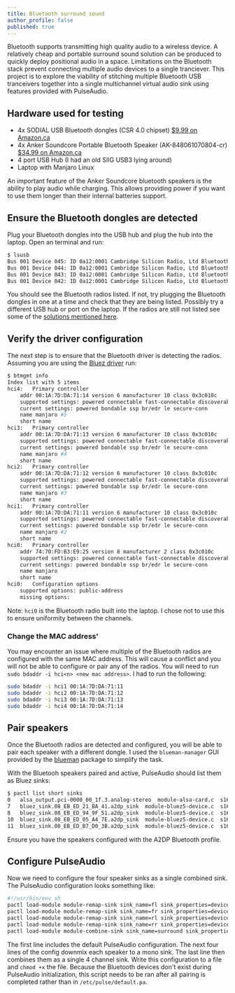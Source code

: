 ```yaml
---
title: Bluetooth surround sound
author_profile: false
published: true
---
```


Bluetooth supports transmitting high quality audio to a wireless device. A relatively cheap and portable surround sound solution can be produced to quickly deploy positional audio in a space. Limitations on the Bluetooth stack prevent connecting multiple audio devices to a single tranciever. This project is to explore the viability of stitching multiple Bluetooth USB tranceivers together into a single multichannel virtual audio sink using features provided with PulseAudio.

## Hardware used for testing
- 4x SODIAL USB Bluetooth dongles (CSR 4.0 chipset) [$9.99 on Amazon.ca](https://www.amazon.ca/gp/product/B00E38N7QE/)
- 4x Anker Soundcore Portable Bluetooth Speaker (AK-848061070804-cr) [$34.99 on Amazon.ca](https://www.amazon.ca/gp/product/B07QQQG7FV/)
- 4 port USB Hub (I had an old SIIG USB3 lying around)
- Laptop with Manjaro Linux

An important feature of the Anker Soundcore bluetooth speakers is the ability to play audio while charging. This allows providing power if you want to use them longer than their internal batteries support.

## Ensure the Bluetooth dongles are detected
Plug your Bluetooth dongles into the USB hub and plug the hub into the laptop. Open an terminal and run:
```sh
$ lsusb
Bus 001 Device 045: ID 0a12:0001 Cambridge Silicon Radio, Ltd Bluetooth Dongle (HCI mode)
Bus 001 Device 044: ID 0a12:0001 Cambridge Silicon Radio, Ltd Bluetooth Dongle (HCI mode)
Bus 001 Device 043: ID 0a12:0001 Cambridge Silicon Radio, Ltd Bluetooth Dongle (HCI mode)
Bus 001 Device 042: ID 0a12:0001 Cambridge Silicon Radio, Ltd Bluetooth Dongle (HCI mode)
```

You should see the Bluetooth radios listed. If not, try plugging the Bluetooth dongles in one at a time and check that they are being listed.
Possibly try a different USB hub or port on the laptop. If the radios are still not listed see some of the [solutions mentioned here](https://superuser.com/questions/1310775/bluetooth-adapter-not-detected-on-linux).

## Verify the driver configuration
The next step is to ensure that the Bluetooth driver is detecting the radios. Assuming you are using the [Bluez driver](https://archlinux.org/packages/extra/x86_64/bluez/) run:
```sh
$ btmgmt info
Index list with 5 items
hci4:	Primary controller
	addr 00:1A:7D:DA:71:14 version 6 manufacturer 10 class 0x3c010c
	supported settings: powered connectable fast-connectable discoverable bondable link-security ssp br/edr hs le advertising secure-conn debug-keys privacy static-addr phy-configuration 
	current settings: powered bondable ssp br/edr le secure-conn 
	name manjaro #5
	short name 
hci3:	Primary controller
	addr 00:1A:7D:DA:71:13 version 6 manufacturer 10 class 0x3c010c
	supported settings: powered connectable fast-connectable discoverable bondable link-security ssp br/edr hs le advertising secure-conn debug-keys privacy static-addr phy-configuration 
	current settings: powered bondable ssp br/edr le secure-conn 
	name manjaro #4
	short name 
hci2:	Primary controller
	addr 00:1A:7D:DA:71:12 version 6 manufacturer 10 class 0x3c010c
	supported settings: powered connectable fast-connectable discoverable bondable link-security ssp br/edr hs le advertising secure-conn debug-keys privacy static-addr phy-configuration 
	current settings: powered bondable ssp br/edr le secure-conn 
	name manjaro #3
	short name 
hci1:	Primary controller
	addr 00:1A:7D:DA:71:11 version 6 manufacturer 10 class 0x3c010c
	supported settings: powered connectable fast-connectable discoverable bondable link-security ssp br/edr hs le advertising secure-conn debug-keys privacy static-addr phy-configuration 
	current settings: powered bondable ssp br/edr le secure-conn 
	name manjaro #2
	short name 
hci0:	Primary controller
	addr 74:70:FD:B3:E9:25 version 8 manufacturer 2 class 0x3c010c
	supported settings: powered connectable fast-connectable discoverable bondable link-security ssp br/edr hs le advertising secure-conn debug-keys privacy configuration static-addr phy-configuration wide-band-speech 
	current settings: powered bondable ssp br/edr le secure-conn 
	name manjaro
	short name 
hci0:	Configuration options
	supported options: public-address 
	missing options: 

```

Note: `hci0` is the Bluetooth radio built into the laptop. I chose not to use this to ensure uniformity between the channels.

### Change the MAC address'
You may encounter an issue where multiple of the Bluetooth radios are configured with the same MAC address. This will cause a conflict and you will not be able to configure or pair any of the radios. You will need to run `sudo bdaddr -i hci<n> <new mac address>`.
I had to run the following:
```sh
sudo bdaddr -i hci1 00:1A:7D:DA:71:11
sudo bdaddr -i hci2 00:1A:7D:DA:71:12
sudo bdaddr -i hci3 00:1A:7D:DA:71:13
sudo bdaddr -i hci4 00:1A:7D:DA:71:14
```

## Pair speakers
Once the Bluetooth radios are detected and configured, you will be able to pair each speaker with a different dongle. I used the `blueman-manager` GUI provided by the [blueman](https://archlinux.org/packages/community/x86_64/blueman/) package to simplify the task.

With the Bluetooh speakers paired and active, PulseAudio should list them as Bluez sinks:
```sh
$ pactl list short sinks
0	alsa_output.pci-0000_00_1f.3.analog-stereo	module-alsa-card.c	s16le 2ch 44100Hz	RUNNING
7	bluez_sink.08_EB_ED_21_BA_41.a2dp_sink	module-bluez5-device.c	s16le 2ch 44100Hz	RUNNING
8	bluez_sink.08_EB_ED_94_9F_51.a2dp_sink	module-bluez5-device.c	s16le 2ch 44100Hz	RUNNING
10	bluez_sink.08_EB_ED_05_A4_7E.a2dp_sink	module-bluez5-device.c	s16le 2ch 44100Hz	RUNNING
11	bluez_sink.08_EB_ED_B7_D0_3B.a2dp_sink	module-bluez5-device.c	s16le 2ch 44100Hz	RUNNING
```

Ensure you have the speakers configured with the A2DP Bluetooth profile.

## Configure PulseAudio
Now we need to configure the four speaker sinks as a single combined sink. The PulseAudio configuration looks something like:
```sh
#!/usr/bin/env sh
pactl load-module module-remap-sink sink_name=fl sink_properties=device.description="Front left Bluetooth speaker" master=bluez_sink.08_EB_ED_21_BA_41.a2dp_sink channels=2 channel_map=front-left,front-left master_channel_map=front-left,front-right
pactl load-module module-remap-sink sink_name=fr sink_properties=device.description="Front right Bluetooth speaker" master=bluez_sink.08_EB_ED_94_9F_51.a2dp_sink channels=2 channel_map=front-right,front-right master_channel_map=front-left,front-right
pactl load-module module-remap-sink sink_name=rl sink_properties=device.description="Rear left Bluetooth speaker" master=bluez_sink.08_EB_ED_05_A4_7E.a2dp_sink channels=2 channel_map=rear-left,rear-left master_channel_map=front-left,front-right
pactl load-module module-remap-sink sink_name=rr sink_properties=device.description="Rear right Bluetooth speaker" master=bluez_sink.08_EB_ED_B7_D0_3B.a2dp_sink channels=2 channel_map=rear-right,rear-right master_channel_map=front-left,front-right
pactl load-module module-combine-sink sink_name=surround sink_properties=device.description="Bluetooth surround" slaves=fl,fr,rl,rr channels=4 channel_map=front-left,front-right,rear-left,rear-right
```

The first line includes the default PulseAudio configuration. The next four lines of the config downmix each speaker to a mono sink. The last line then combines them as a single 4 channel sink. Write this configuration to a file and `chmod +x` the file. Because the Bluetooth devices don't exist during PulseAudio initialization, this script needs to be ran after all pairing is completed rather than in `/etc/pulse/default.pa`. 
